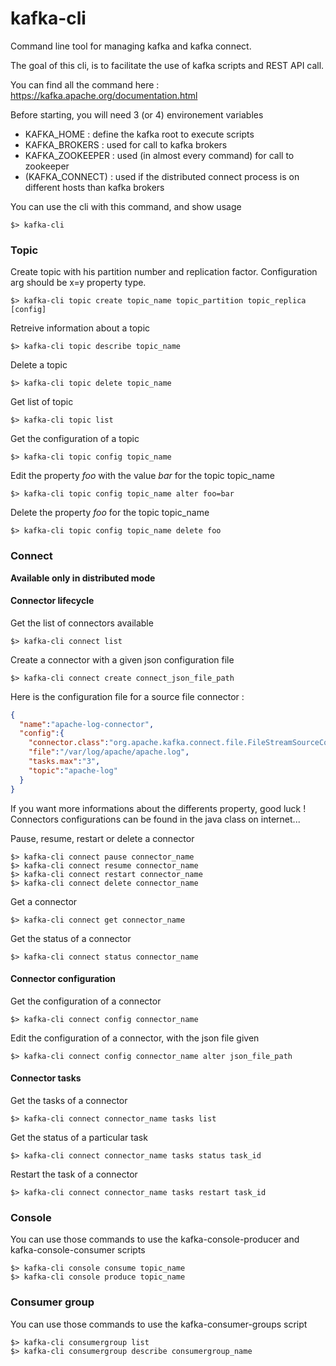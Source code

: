 # kafka-cli
Command line tool for managing kafka and kafka connect.

The goal of this cli, is to facilitate the use of kafka scripts and REST API call.

You can find all the command here : https://kafka.apache.org/documentation.html

Before starting, you will need 3 (or 4) environement variables
- KAFKA_HOME : define the kafka root to execute scripts
- KAFKA_BROKERS : used for call to kafka brokers
- KAFKA_ZOOKEEPER : used (in almost every command) for call to zookeeper
- (KAFKA_CONNECT) : used if the distributed connect process is on different hosts than kafka brokers

You can use the cli with this command, and show usage
```
$> kafka-cli
```

### Topic
Create topic with his partition number and replication factor.
Configuration arg should be x=y property type.
```
$> kafka-cli topic create topic_name topic_partition topic_replica [config]
```
Retreive information about a topic
```
$> kafka-cli topic describe topic_name
```
Delete a topic
```
$> kafka-cli topic delete topic_name
```
Get list of topic
```
$> kafka-cli topic list
```
Get the configuration of a topic
```
$> kafka-cli topic config topic_name
```
Edit the property _foo_ with the value _bar_ for the topic topic_name
```
$> kafka-cli topic config topic_name alter foo=bar
```
Delete the property _foo_ for the topic topic_name
```
$> kafka-cli topic config topic_name delete foo
```
### Connect
**Available only in distributed mode**
#### Connector lifecycle
Get the list of connectors available
```
$> kafka-cli connect list
```
Create a connector with a given json configuration file
```
$> kafka-cli connect create connect_json_file_path
```
Here is the configuration file for a source file connector :
```json
{
  "name":"apache-log-connector",
  "config":{
    "connector.class":"org.apache.kafka.connect.file.FileStreamSourceConnector",
    "file":"/var/log/apache/apache.log",
    "tasks.max":"3",
    "topic":"apache-log"        
  }
}
```
If you want more informations about the differents property, good luck ! Connectors configurations can be found in the java class on internet...

Pause, resume, restart or delete a connector
```
$> kafka-cli connect pause connector_name
$> kafka-cli connect resume connector_name
$> kafka-cli connect restart connector_name
$> kafka-cli connect delete connector_name
```
Get a connector
```
$> kafka-cli connect get connector_name
```
Get the status of a connector
```
$> kafka-cli connect status connector_name
```
#### Connector configuration
Get the configuration of a connector
```
$> kafka-cli connect config connector_name
```
Edit the configuration of a connector, with the json file given
```
$> kafka-cli connect config connector_name alter json_file_path
```
#### Connector tasks
Get the tasks of a connector
```
$> kafka-cli connect connector_name tasks list
```
Get the status of a particular task
```
$> kafka-cli connect connector_name tasks status task_id
```
Restart the task of a connector
```
$> kafka-cli connect connector_name tasks restart task_id
```
### Console
You can use those commands to use the kafka-console-producer and kafka-console-consumer scripts
```
$> kafka-cli console consume topic_name
$> kafka-cli console produce topic_name
```
### Consumer group
You can use those commands to use the kafka-consumer-groups script
```
$> kafka-cli consumergroup list
$> kafka-cli consumergroup describe consumergroup_name
```
